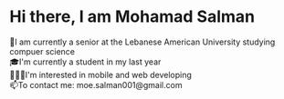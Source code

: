 <h1> Hi there, I am Mohamad Salman</h1>

<p>🏫I am currently a senior at the Lebanese American University studying compuer science<br>
🎓I'm currently a student in my last year<br>
👨🏻‍💻I'm interested in mobile and web developing<br>
📫To contact me: moe.salman001@gmail.com</p>

<!--
**Salman-001/Salman-001** is a ✨ _special_ ✨ repository because its `README.md` (this file) appears on your GitHub profile.

Here are some ideas to get you started:

- 🔭 I’m currently working on ...
- 🌱 I’m currently learning ...
- 👯 I’m looking to collaborate on ...
- 🤔 I’m looking for help with ...
- 💬 Ask me about ...
- 📫 How to reach me: ...
- 😄 Pronouns: ...
- ⚡ Fun fact: ...
-->
